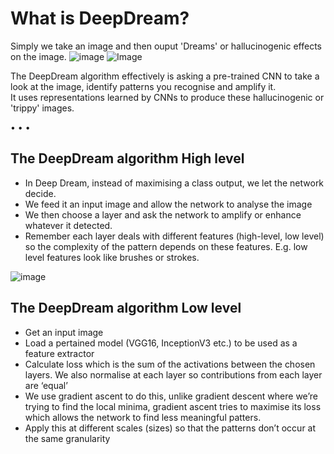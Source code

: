 # What is DeepDream?
Simply we take an image and then ouput 'Dreams' or hallucinogenic effects on the image. 
![image](https://4.bp.blogspot.com/-FPDgxlc-WPU/VYIV1bK50HI/AAAAAAAAAlw/YIwOPjoulcs/s1600/skyarrow.png)
![Image](https://3.bp.blogspot.com/-R15_fyB-ZpE/VYIV-Uu9iwI/AAAAAAAAAl4/o3heQNGpVRU/s1600/Funny-Animals.png)

The DeepDream algorithm effectively is asking a pre-trained CNN to take a look at the image, identify patterns you recognise and amplify it.<br>
It uses representations learned by CNNs to produce these hallucinogenic or 'trippy' images. 

• • • <br>
## The DeepDream algorithm High level
- In Deep Dream, instead of maximising a class output, we let the network decide.
- We feed it an input image and allow the network to analyse the image
- We then choose a layer and ask the network to amplify or enhance whatever it detected.
- Remember each layer deals with different features (high-level, low level) so the complexity of the pattern depends on these features. E.g. low level features look like brushes or strokes.

![image](https://3.bp.blogspot.com/-4Uj3hPFupok/VYIT6s_c9OI/AAAAAAAAAlc/_yGdbbsmGiw/s1600/ibis.png)

## The DeepDream algorithm Low level
- Get an input image
- Load a pertained model (VGG16, InceptionV3 etc.) to be used as a feature extractor
- Calculate loss which is the sum of the activations between the chosen layers. We also normalise at each layer so contributions from each layer are ‘equal’
- We use gradient ascent to do this, unlike gradient descent where we’re trying to find the local minima, gradient ascent tries to maximise its loss which allows the network to find less meaningful patters.
- Apply this at different scales (sizes) so that the patterns don’t occur at the same granularity
